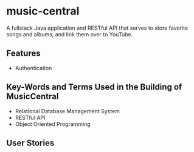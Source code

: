 # music-central
A fullstack Java application and RESTful API that serves to store favorite songs and albums, and link them over to YouTube.

## Features
* Authentication

## Key-Words and Terms Used in the Building of MusicCentral
* Relational Database Management System
* RESTful API
* Object Oriented Programming

## User Stories
